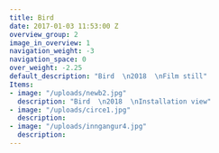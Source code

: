 ```yaml
---
title: Bird
date: 2017-01-03 11:53:00 Z
overview_group: 2
image_in_overview: 1
navigation_weight: -3
navigation_space: 0
over_weight: -2.25
default_description: "Bird  \n2018  \nFilm still"
Items:
- image: "/uploads/newb2.jpg"
  description: "Bird  \n2018  \nInstallation view"
- image: "/uploads/circe1.jpg"
  description:
- image: "/uploads/inngangur4.jpg"
  description:
---
```

